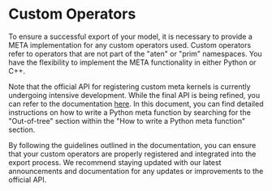 # Custom Operators

To ensure a successful export of your model, it is necessary to provide a META
implementation for any custom operators used. Custom operators refer to
operators that are not part of the "aten" or "prim" namespaces. You have the
flexibility to implement the META functionality in either Python or C++.

Note that the official API for registering custom meta kernels is currently
undergoing intensive development. While the final API is being refined, you can
refer to the documentation
[here](https://docs.google.com/document/d/1GgvOe7C8_NVOMLOCwDaYV1mXXyHMXY7ExoewHqooxrs/edit#heading=h.64r4npvq0w0).
In this document, you can find detailed instructions on how to write a Python
meta function by searching for the "Out-of-tree" section within the "How to
write a Python meta function" section.

By following the guidelines outlined in the documentation, you can ensure that
your custom operators are properly registered and integrated into the export
process. We recommend staying updated with our latest announcements and
documentation for any updates or improvements to the official API.
